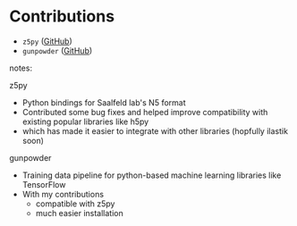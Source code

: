 # Contributions

- `z5py` ([GitHub](https://github.com/constantinpape/z5/tree/release1.0))
- `gunpowder` ([GitHub](https://github.com/funkey/gunpowder))

notes:

z5py

- Python bindings for Saalfeld lab's N5 format
- Contributed some bug fixes and helped improve compatibility with
existing popular libraries like h5py
- which has made it easier to integrate with other libraries (hopfully
ilastik soon)

gunpowder

- Training data pipeline for python-based machine learning libraries like TensorFlow
- With my contributions
    - compatible with z5py
    - much easier installation
